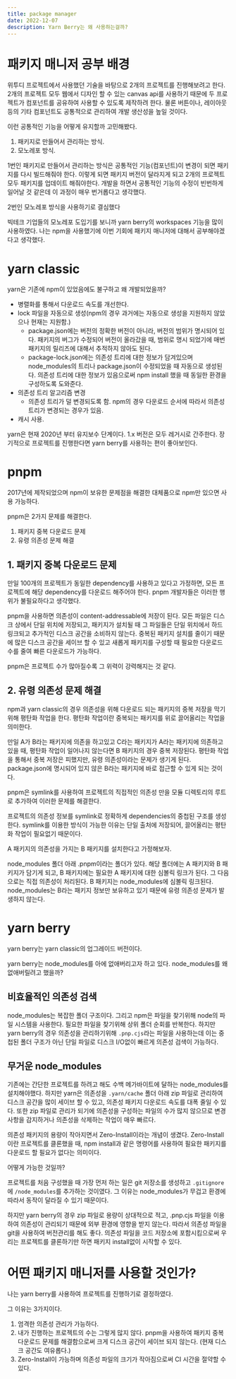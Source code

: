 ```yaml
---
title: package manager
date: 2022-12-07
description: Yarn Berry는 왜 사용하는걸까?
---
```


# 패키지 매니저 공부 배경

위투디 프로젝트에서 사용했던 기술을 바탕으로 2개의 프로젝트를 진행해보려고 한다.
2개의 프로젝트 모두 웹에서 디자인 할 수 있는 canvas api를 사용하기 때문에 두 프로젝트가 컴포넌트를 공유하여 사용할 수 있도록 제작하려 한다.
물론 버튼이나, 레이아웃 등의 기타 컴포넌트도 공통적으로 관리하여 개발 생산성을 높일 것이다.

이런 공통적인 기능을 어떻게 유지할까 고민해봤다.

1. 패키지로 만들어서 관리하는 방식.
2. 모노레포 방식.

1번인 패키지로 만들어서 관리하는 방식은 공통적인 기능(컴포넌트)이 변경이 되면 패키지를 다시 빌드해줘야 한다. 이렇게 되면 패키지 버전이 달라지게 되고 2개의 프로젝트 모두 패키지를 업데이트 해줘야한다.
개발을 하면서 공통적인 기능의 수정이 빈번하게 일어날 것 같은데 이 과정이 매우 번거롭다고 생각했다.

2번인 모노레포 방식을 사용하기로 결심했다

빅테크 기업들의 모노레포 도입기를 보니까 yarn berry의 workspaces 기능을 많이 사용하였다.
나는 npm을 사용했기에 이번 기회에 패키지 매니저에 대해서 공부해야겠다고 생각했다.

# yarn classic

yarn은 기존에 npm이 있었음에도 불구하고 왜 개발되었을까?

- 병렬화를 통해서 다운로드 속도를 개선한다.
- lock 파일을 자동으로 생성(npm의 경우 과거에는 자동으로 생성을 지원하지 않았으나 현재는 지원함.)
  - package.json에는 버전의 정확한 버전이 아니라, 버전의 범위가 명시되어 있다. 패키지의 버그가 수정되어 버전이 올라갔을 때, 범위로 명시 되었기에 매번 패키지의 릴리즈에 대해서 추적하지 않아도 된다.
  - package-lock.json에는 의존성 트리에 대한 정보가 담겨있으며 node_modules의 트리나 package.json이 수정되었을 때 자동으로 생성된다. 의존성 트리에 대한 정보가 있음으로써 npm install 했을 때 동일한 환경을 구성하도록 도와준다.
- 의존성 트리 알고리즘 변경
  - 의존성 트리가 덜 변경되도록 함. npm의 경우 다운로드 순서에 따라서 의존성 트리가 변경되는 경우가 있음.
- 캐시 사용.

yarn은 현재 2020년 부터 유지보수 단계이다. 1.x 버전은 모두 레거시로 간주한다.
장기적으로 프로젝트를 진행한다면 yarn berry를 사용하는 편이 좋아보인다.

# pnpm

2017년에 제작되었으며 npm이 보유한 문제점을 해결한 대체품으로 npm만 있으면 사용 가능하다.

pnpm은 2가지 문제를 해결한다.

1. 패키지 중복 다운로드 문제
2. 유령 의존성 문제 해결

## 1. 패키지 중복 다운로드 문제

만일 100개의 프로젝트가 동일한 dependency를 사용하고 있다고 가정하면, 모든 프로젝트에 해당 dependency를 다운로드 해주어야 한다.
pnpm 개발자들은 이러한 행위가 불필요하다고 생각했다.

pnpm을 사용하면 의존성이 content-addressable에 저장이 된다. 모든 파일은 디스크 상에서 단일 위치에 저장되고, 패키지가 설치될 때 그 파일들은 단일 위치에서 하드 링크되고 추가적인 디스크 공간을 소비하지 않는다.
중복된 패키지 설치를 줄이기 때문에 많은 디스크 공간을 세이브 할 수 있고 새롭게 패키지를 구성할 때 필요한 다운로드 수를 줄여 빠른 다운로드가 가능하다.

pnpm은 프로젝트 수가 많아질수록 그 위력이 강력해지는 것 같다.

## 2. 유령 의존성 문제 해결

npm과 yarn classic의 경우 의존성을 위해 다운로드 되는 패키지의 중복 저장을 막기위해 평탄화 작업을 한다.
평탄화 작업이란 중복되는 패키지를 위로 끌어올리는 작업을 의미한다.

만일 A가 B라는 패키지에 의존을 하고있고 C라는 패키지가 A라는 패키지에 의존하고 있을 때, 평탄화 작업이 일어나지 않는다면 B 패키지의 경우 중복 저장된다.
평탄화 작업을 통해서 중복 저장은 피했지만, 유령 의존성이라는 문제가 생기게 된다. package.json에 명시되어 있지 않은 B라는 패키지에 바로 접근할 수 있게 되는 것이다.

pnpm은 symlink를 사용하여 프로젝트의 직접적인 의존성 만을 모듈 디렉토리의 루트로 추가하여 이러한 문제를 해결한다.

프로젝트의 의존성 정보를 symlink로 정확하게 dependencies의 중첩된 구조를 생성한다.
symlink를 이용한 방식이 가능한 이유는 단일 출처에 저장되어, 끌어올리는 평탄화 작업이 필요없기 때문이다.

A 패키지의 의존성을 가지는 B 패키지를 설치한다고 가정해보자.

node_modules 폴더 아래 .pnpm이라는 폴더가 있다. 해당 폴더에는 A 패키지와 B 패키지가 담기게 되고, B 패키지에는 필요한 A 패키지에 대한 심볼릭 링크가 된다.
그 다음으로는 직접 의존성이 처리된다. B 패키지는 node_modules에 심볼릭 링크된다. node_modules는 B라는 패키지 정보만 보유하고 있기 때문에 유령 의존성 문제가 발생하지 않는다.

# yarn berry

yarn berry는 yarn classic의 업그레이드 버전이다.

yarn berry는 node_modules를 아에 없애버리고자 하고 있다.
node_modules를 왜 없애버릴려고 했을까?

## 비효율적인 의존성 검색

node_modules는 복잡한 폴더 구조이다. 그리고 npm은 파일을 찾기위해 node의 파일 시스템을 사용한다.
필요한 파일을 찾기위해 상위 폴더 순회를 반복한다. 하지만 yarn berry의 경우 의존성을 관리하기위해 `.pnp.cjs`라는 파일을 사용하는데 이는 중첩된 폴더 구조가 아닌 단일 파일로 디스크 I/O없이 빠르게 의존성 검색이 가능하다.

## 무거운 node_modules

기존에는 간단한 프로젝트를 하려고 해도 수백 메가바이트에 달하는 node_modules를 설치해야했다.
하지만 yarn은 의존성을 `.yarn/cache` 폴더 아래 zip 파일로 관리하여 디스크 공간을 많이 세이브 할 수 있고, 의존성 패키지 다운로드 속도를 대폭 줄일 수 있다.
또한 zip 파일로 관리가 되기에 의존성을 구성하는 파일의 수가 많지 않으므로 변경 사항을 감지하거나 의존성을 삭제하는 작업이 매우 빠르다.

의존성 패키지의 용량이 작아지면서 Zero-Install이라는 개념이 생겼다.
Zero-Install이란 프로젝트를 클론했을 때, npm install과 같은 명령어를 사용하여 필요한 패키지를 다운로드 할 필요가 없다는 의미이다.

어떻게 가능한 것일까?

프로젝트를 처음 구성했을 때 가장 먼저 하는 일은 git 저장소를 생성하고 `.gitignore`에 `/node_modules`를 추가하는 것이였다.
그 이유는 node_modules가 무겁고 환경에 따라서 동작이 달라질 수 있기 때문이다.

하지만 yarn berry의 경우 zip 파일로 용량이 상대적으로 적고, .pnp.cjs 파일을 이용하여 의존성이 관리되기 때문에 외부 환경에 영향을 받지 않는다.
따라서 의존성 파일을 git을 사용하여 버전관리를 해도 좋다. 의존성 파일을 코드 저장소에 포함시킴으로써 우리는 프로젝트를 클론하기만 하면 패키지 install없이 시작할 수 있다.

# 어떤 패키지 매니저를 사용할 것인가?

나는 yarn berry를 사용하여 프로젝트를 진행하기로 결정하였다.

그 이유는 3가지이다.

1. 엄격한 의존성 관리가 가능하다.
2. 내가 진행하는 프로젝트의 수는 그렇게 많지 않다. pnpm을 사용하여 패키지 중복 다운로드 문제를 해결함으로써 크게 디스크 공간이 세이브 되지 않는다. (현재 디스크 공간도 여유롭다.)
3. Zero-Install이 가능하며 의존성 파일의 크기가 작아짐으로써 CI 시간을 절약할 수 있다.
